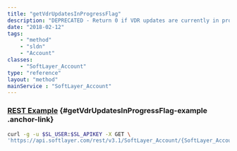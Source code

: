 ```yaml
---
title: "getVdrUpdatesInProgressFlag"
description: "DEPRECATED - Return 0 if VDR updates are currently in progress on this account otherwise 1."
date: "2018-02-12"
tags:
    - "method"
    - "sldn"
    - "Account"
classes:
    - "SoftLayer_Account"
type: "reference"
layout: "method"
mainService : "SoftLayer_Account"
---
```


### [REST Example](#getVdrUpdatesInProgressFlag-example) <a href="/article/rest/"><i class="fas fa-question"></i></a> {#getVdrUpdatesInProgressFlag-example .anchor-link} 
```bash
curl -g -u $SL_USER:$SL_APIKEY -X GET \
'https://api.softlayer.com/rest/v3.1/SoftLayer_Account/{SoftLayer_AccountID}/getVdrUpdatesInProgressFlag'
```
